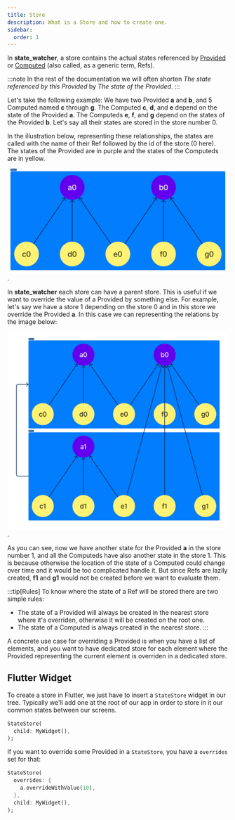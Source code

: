 ```yaml
---
title: Store
description: What is a Store and how to create one.
sidebar:
  order: 1
---
```


In **state_watcher**, a store contains the actual states referenced by [Provided][provided] or [Computed][computed] (also called, as a generic term, Refs).

:::note
In the rest of the documentation we will often shorten *The state referenced by this Provided* by *The state of the Provided*.
:::

Let's take the following example: We have two Provided **a** and **b**, and 5 Computed named **c** through **g**. The Computed **c**, **d**, and **e** depend on the state of the Provided **a**. The Computeds **e**, **f**, and **g** depend on the states of the Provided **b**.
Let's say all their states are stored in the store number 0.

In the illustration below, representing these relationships, the states are called with the name of their Ref followed by the id of the store (0 here). The states of the Provided are in purple and the states of the Computeds are in yellow.

![Store Example 1](../../../assets/store_example_1.png).

In **state_watcher** each store can have a parent store. This is useful if we want to override the value of a Provided by something else.
For example, let's say we have a store 1 depending on the store 0 and in this store we override the Provided **a**. In this case we can representing the relations by the image below:

![Store Example 2](../../../assets/store_example_2.png).

As you can see, now we have another state for the Provided **a** in the store number 1, and all the Computeds have also another state in the store 1. This is because otherwise the location of the state of a Computed could change over time and it would be too complicated handle it.
But since Refs are lazily created, **f1** and **g1** would not be created before we want to evaluate them.

:::tip[Rules]
To know where the state of a Ref will be stored there are two simple rules:
- The state of a Provided will always be created in the nearest store where it's overriden, otherwise it will be created on the root one.
- The state of a Computed is always created in the nearest store.
:::

A concrete use case for overriding a Provided is when you have a list of elements, and you want to have dedicated store for each element where the Provided representing the current element is overriden in a dedicated store.


## Flutter Widget

To create a store in Flutter, we just have to insert a `StateStore` widget in our tree. Typically we'll add one at the root of our app in order to store in it our common states between our screens.

```dart
StateStore(
  child: MyWidget(),
);
```

If you want to override some Provided in a `StateStore`, you have a `overrides` set for that:
```dart
StateStore(
  overrides: {
    a.overrideWithValue(10),
  },
  child: MyWidget(),
);
```

<!-- Links -->
[provided]: /state_watcher/reference/provided
[computed]: /state_watcher/reference/computed
